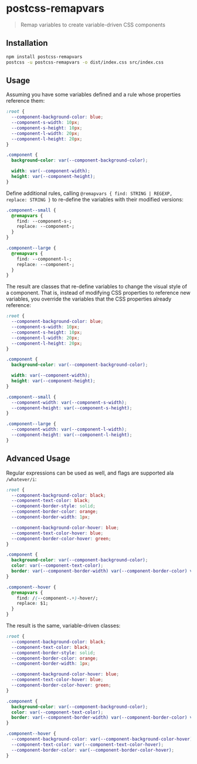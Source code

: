 # postcss-remapvars
> Remap variables to create variable-driven CSS components

## Installation

```sh
npm install postcss-remapvars
postcss -u postcss-remapvars -o dist/index.css src/index.css
```

## Usage

Assuming you have some variables defined and a rule whose properties reference them:

```css
:root {
  --component-background-color: blue;
  --component-s-width: 10px;
  --component-s-height: 10px;
  --component-l-width: 20px;
  --component-l-height: 20px;
}

.component {
  background-color: var(--component-background-color);

  width: var(--component-width);
  height: var(--component-height);
}
```

Define additional rules, calling `@remapvars { find: STRING | REGEXP, replace: STRING }` to re-define the variables with their modified versions:

```css
.component--small {
  @remapvars {
    find: --component-s-;
    replace: --component-;
  }
}

.component--large {
  @remapvars {
    find: --component-l-;
    replace: --component-;
  }
}
```

The result are classes that re-define variables to change the visual style of a component. That is, instead of modifying CSS properties to reference new variables, you override the variables that the CSS properties already reference:

```css
:root {
  --component-background-color: blue;
  --component-s-width: 10px;
  --component-s-height: 10px;
  --component-l-width: 20px;
  --component-l-height: 20px;
}

.component {
  background-color: var(--component-background-color);

  width: var(--component-width);
  height: var(--component-height);
}

.component--small {
  --component-width: var(--component-s-width);
  --component-height: var(--component-s-height);
}

.component--large {
  --component-width: var(--component-l-width);
  --component-height: var(--component-l-height);
}
```

## Advanced Usage

Regular expressions can be used as well, and flags are supported ala `/whatever/i`:

```css
:root {
  --component-background-color: black;
  --component-text-color: black;
  --component-border-style: solid;
  --component-border-color: orange;
  --component-border-width: 1px;

  --component-background-color-hover: blue;
  --component-text-color-hover: blue;
  --component-border-color-hover: green;
}

.component {
  background-color: var(--component-background-color);
  color: var(--component-text-color);
  border: var(--component-border-width) var(--component-border-color) var(--component-border-style);
}

.component--hover {
  @remapvars {
    find: /(--component-.+)-hover/;
    replace: $1;
  }
}
```

The result is the same, variable-driven classes:

```css
:root {
  --component-background-color: black;
  --component-text-color: black;
  --component-border-style: solid;
  --component-border-color: orange;
  --component-border-width: 1px;

  --component-background-color-hover: blue;
  --component-text-color-hover: blue;
  --component-border-color-hover: green;
}

.component {
  background-color: var(--component-background-color);
  color: var(--component-text-color);
  border: var(--component-border-width) var(--component-border-color) var(--component-border-style);
}

.component--hover {
  --component-background-color: var(--component-background-color-hover);
  --component-text-color: var(--component-text-color-hover);
  --component-border-color: var(--component-border-color-hover);
}
```
